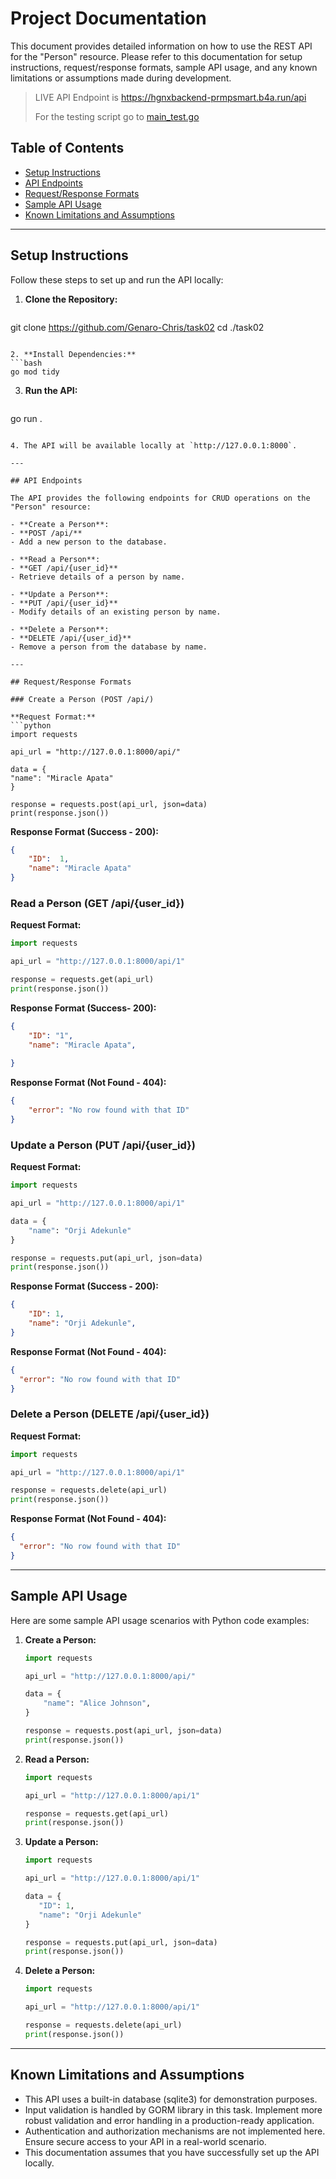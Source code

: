 
# Project Documentation

This document provides detailed information on how to use the REST API for the "Person" resource. Please refer to this documentation for setup instructions, request/response formats, sample API usage, and any known limitations or assumptions made during development.

> LIVE API Endpoint is https://hgnxbackend-prmpsmart.b4a.run/api
>
> For the testing script go to [main_test.go](https://github.com/Genaro-Chris/task02/blob/main/main_test.go)


## Table of Contents

- [Setup Instructions](#setup-instructions)
- [API Endpoints](#api-endpoints)
- [Request/Response Formats](#requestresponse-formats)
- [Sample API Usage](#sample-api-usage)
- [Known Limitations and Assumptions](#known-limitations-and-assumptions)

---

## Setup Instructions

Follow these steps to set up and run the API locally:

1. **Clone the Repository:**
   ```bash
git clone https://github.com/Genaro-Chris/task02
cd ./task02
   ```

2. **Install Dependencies:**
   ```bash 
go mod tidy
   ```

3. **Run the API:**
   ```bash
go run .
   ```

4. The API will be available locally at `http://127.0.0.1:8000`.

---

## API Endpoints

The API provides the following endpoints for CRUD operations on the "Person" resource:

- **Create a Person**:
  - **POST /api/**
  - Add a new person to the database.

- **Read a Person**:
  - **GET /api/{user_id}**
  - Retrieve details of a person by name.

- **Update a Person**:
  - **PUT /api/{user_id}**
  - Modify details of an existing person by name.

- **Delete a Person**:
  - **DELETE /api/{user_id}**
  - Remove a person from the database by name.

---

## Request/Response Formats

### Create a Person (POST /api/)

**Request Format:**
```python
import requests

api_url = "http://127.0.0.1:8000/api/"

data = {
   "name": "Miracle Apata"
}

response = requests.post(api_url, json=data)
print(response.json())
```

**Response Format (Success - 200):**
```json
{
    "ID":  1,
    "name": "Miracle Apata"
}
```


### Read a Person (GET /api/{user_id})

**Request Format:**
```python
import requests

api_url = "http://127.0.0.1:8000/api/1"

response = requests.get(api_url)
print(response.json())
```

**Response Format (Success- 200):**
```json
{
    "ID": "1",
    "name": "Miracle Apata",
    
}
```

**Response Format (Not Found - 404):**
```json
{
    "error": "No row found with that ID"
}
```

### Update a Person (PUT /api/{user_id})

**Request Format:**
```python
import requests

api_url = "http://127.0.0.1:8000/api/1"

data = {
    "name": "Orji Adekunle"
}

response = requests.put(api_url, json=data)
print(response.json())
```

**Response Format (Success - 200):**
```json
{
    "ID": 1,
    "name": "Orji Adekunle",
}
```

**Response Format (Not Found - 404):**
```json
{
  "error": "No row found with that ID"
}
```

### Delete a Person (DELETE /api/{user_id})

**Request Format:**
```python
import requests

api_url = "http://127.0.0.1:8000/api/1"

response = requests.delete(api_url)
print(response.json())
```

**Response Format (Not Found - 404):**
```json
{
  "error": "No row found with that ID"
}
```

---

## Sample API Usage

Here are some sample API usage scenarios with Python code examples:

1. **Create a Person:**
   ```python
   import requests

   api_url = "http://127.0.0.1:8000/api/"

   data = {
       "name": "Alice Johnson",
   }

   response = requests.post(api_url, json=data)
   print(response.json())
   ```

2. **Read a Person:**
   ```python
   import requests

   api_url = "http://127.0.0.1:8000/api/1"

   response = requests.get(api_url)
   print(response.json())
   ```

3. **Update a Person:**
   ```python
   import requests

   api_url = "http://127.0.0.1:8000/api/1"

   data = {
      "ID": 1,
      "name": "Orji Adekunle"
   }

   response = requests.put(api_url, json=data)
   print(response.json())
   ```

4. **Delete a Person:**
   ```python
   import requests

   api_url = "http://127.0.0.1:8000/api/1"

   response = requests.delete(api_url)
   print(response.json())
   ```

---

## Known Limitations and Assumptions

- This API uses a built-in database (sqlite3) for demonstration purposes.
- Input validation is handled by GORM library in this task. Implement more robust validation and error handling in a production-ready application.
- Authentication and authorization mechanisms are not implemented here. Ensure secure access to your API in a real-world scenario.
- This documentation assumes that you have successfully set up the API locally.

